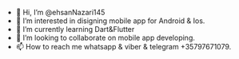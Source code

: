 - 👋 Hi, I’m @ehsanNazari145
- 👀 I’m interested in disigning mobile app for Android & Ios.
- 🌱 I’m currently learning Dart&Flutter
- 💞️ I’m looking to collaborate on mobile app developing.
- 📫 How to reach me whatsapp & viber & telegram +35797671079.

<!---
ehsanNazari145/ehsanNazari145 is a ✨ special ✨ repository because its `README.md` (this file) appears on your GitHub profile.
You can click the Preview link to take a look at your changes.
--->

